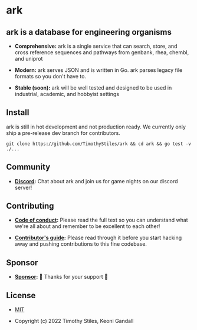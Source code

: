 # ark

## ark is a database for engineering organisms

* **Comprehensive:** ark is a single service that can search, store, and cross reference sequences and pathways from genbank, rhea, chembl, and uniprot

* **Modern:** ark serves JSON and is written in Go. ark parses legacy file formats so you don't have to.

* **Stable (soon):** ark will be well tested and designed to be used in industrial, academic, and hobbyist settings

## Install

ark is still in hot development and not production ready. We currently only ship a pre-release dev branch for contributors.

 `git clone https://github.com/TimothyStiles/ark && cd ark && go test -v ./...`

## Community

* **[Discord](https://discord.gg/Hc8Ncwt):** Chat about ark and join us for game nights on our discord server!

## Contributing

* **[Code of conduct](CODE_OF_CONDUCT.md):** Please read the full text so you can understand what we're all about and remember to be excellent to each other!

* **[Contributor's guide](CONTRIBUTING.md):** Please read through it before you start hacking away and pushing contributions to this fine codebase.

## Sponsor

* **[Sponsor](https://github.com/sponsors/TimothyStiles):** 🤘 Thanks for your support 🤘

## License

* [MIT](LICENSE)

* Copyright (c) 2022 Timothy Stiles, Keoni Gandall
<!-- We're building a modern solution to the biotech data access problem. Too many siloed databases using terrible dataformats that can't crossref eachother. ark is still in hot development but as it stands now the plan is to have a single service that can search and cross reference sequences and pathways from genbank, rhea, chembl, and uniprot. All sequences get hashes so they have a unique identifier. ark should in the end be able to spit out JSON for every sequence it has and every pathway it can make. Keoni should write down how somewhere but search is going to be dummy fast and easy to use through an API. -->
<!-- ## Specification
When completed ark will have:

* [x] Functions that pull data from Genbank, Rhea, CHEMBL, and Uniprot.
  * [ ] Cron jobs for daily updates from public DBs mentioned above.
* [ ] Deploy as:
  * [ ] Single server
  * [ ] Cluster
* [ ] CI/CD
  * [ ] 97%+ code coverage
  * [ ] mock testing
  * [ ] production testing
  * [ ] deploy on push to main
  * [ ] continuous db updates
* [ ] Annotate given sequence string
* [ ] Improved data streaming. Currently ark downloads THEN inserts.
* [ ] REST API endpoints to:
  * [ ] Query for metabolic pathways:
    * [x] Breadth first search
    * [ ] Depth first search
    * [ ] A* search
  * [ ] Query for sequences across genbank and uniprot:
    * [ ] Super fast search using seqhash indentifiers.
    * [ ] Alignment (will be implemented in Poly).
      * [ ] BWA
      * [ ] minimap2
  * [ ] Insert user provided sequences. -->
